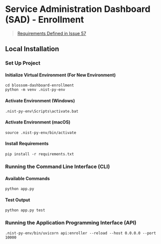 # Service Administration Dashboard (SAD) - Enrollment

> [Requirements Defined in Issue 57](https://github.com/usnistgov/blossom/issues/57)

## Local Installation

### Set Up Project

#### Initialize Virtual Environment (For New Environment)

```
cd blossom-dashboard-enrollment
python -m venv .nist-py-env
```

#### Activate Environment (Windows)

```
.nist-py-env\Scripts\activate.bat
```

#### Activate Environment (macOS)

```
source .nist-py-env/bin/activate
```

#### Install Requirements

```
pip install -r requirements.txt
```

### Running the Command Line Interface (CLI)

#### Available Commands

```
python app.py
```

#### Test Output

```
python app.py test
```

### Running the Application Programming Interface (API)

```
.nist-py-env/bin/uvicorn api:enroller --reload --host 0.0.0.0 --port 10000
```